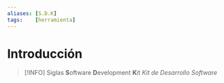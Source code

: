 ```yaml
---
aliases: [S.D.K]
tags:    [herramienta]
---
```


# Introducción
> [!INFO] Siglas
> **S**oftware **D**evelopment **K**it
> *Kit de Desarrollo Software*

